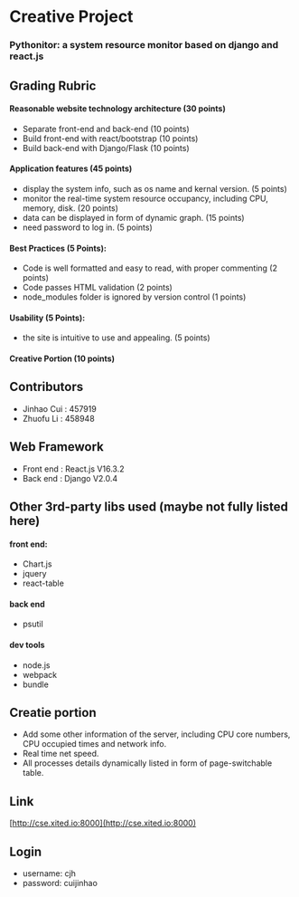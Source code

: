 # Creative Project
### Pythonitor: a system resource monitor based on django and react.js

## Grading Rubric
#### Reasonable website technology architecture (30 points)
 - Separate front-end and back-end (10 points)
 - Build front-end with react/bootstrap (10 points)
 - Build back-end with Django/Flask (10 points)
#### Application features (45 points)
 - display the system info, such as os name and kernal version. (5 points)
 - monitor the real-time system resource occupancy, including CPU, memory, disk. (20 points)
 - data can be displayed in form of dynamic graph. (15 points)
 - need password to log in. (5 points)
#### Best Practices (5 Points):
 - Code is well formatted and easy to read, with proper commenting (2 points)
 - Code passes HTML validation (2 points)
 - node_modules folder is ignored by version control (1 points)
#### Usability (5 Points):
 - the site is intuitive to use and appealing. (5 points)
#### Creative Portion (10 points)

## Contributors
 - Jinhao Cui : 457919
 - Zhuofu Li : 458948

## Web Framework
 - Front end : React.js V16.3.2
 - Back end : Django V2.0.4

## Other 3rd-party libs used (maybe not fully listed here)
#### front end:
 - Chart.js
 - jquery
 - react-table
#### back end
 - psutil
#### dev tools
 - node.js
 - webpack
 - bundle

## Creatie portion
 - Add some other information of the server, including CPU core numbers, CPU occupied times and network info.
 - Real time net speed.
 - All processes details dynamically listed in form of page-switchable table.

## Link
[http://cse.xited.io:8000](http://cse.xited.io:8000)

## Login
 - username: cjh
 - password: cuijinhao
